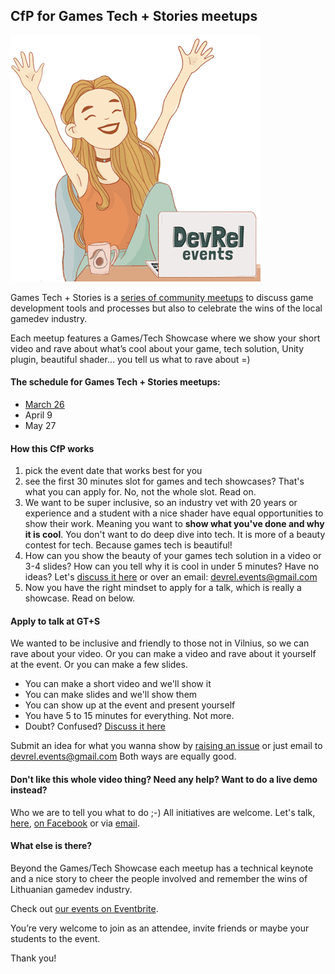 ## CfP for Games Tech + Stories meetups

![](/img/cfp_girl_400.png)

Games Tech + Stories is a [series of community meetups](https://www.eventbrite.com/o/developer-relations-events-26740448969) to discuss game development tools and processes but also to celebrate the wins of the local gamedev industry. 

Each meetup features a Games/Tech Showcase where we show your short video and rave about what’s cool about your game, tech solution, Unity plugin, beautiful shader… you tell us what to rave about =)

#### The schedule for Games Tech + Stories meetups:
* [March 26](https://www.eventbrite.com/e/games-tech-stories-meetup-tickets-96506685093)
* April 9
* May 27

#### How this CfP works
1) pick the event date that works best for you
2) see the first 30 minutes slot for games and tech showcases? That's what you can apply for. No, not the whole slot. Read on. 
3) We want to be super inclusive, so an industry vet with 20 years or experience and a student with a nice shader have equal opportunities to show their work. Meaning you want to __show what you've done and why it is cool__. You don't want to do deep dive into tech. It is more of a beauty contest for tech. Because games tech is beautiful!
4) How can you show the beauty of your games tech solution in a video or 3-4 slides? How can you tell why it is cool in under 5 minutes? Have no ideas? Let's [discuss it here](https://github.com/tooevangelist/devrel.events/issues/1) or over an email: devrel.events@gmail.com
5) Now you have the right mindset to apply for a talk, which is really a showcase. Read on below.

#### Apply to talk at GT+S
We wanted to be inclusive and friendly to those not in Vilnius, so we can rave about your video. Or you can make a video and rave about it yourself at the event. Or you can make a few slides. 

* You can make a short video and we'll show it
* You can make slides and we'll show them
* You can show up at the event and present yourself
* You have 5 to 15 minutes for everything. Not more. 
* Doubt? Confused? [Discuss it here](https://github.com/tooevangelist/devrel.events/issues/1)

Submit an idea for what you wanna show by [raising an issue](../../issues/new) or just email to devrel.events@gmail.com
Both ways are equally good. 

#### Don't like this whole video thing? Need any help? Want to do a live demo instead? 
Who we are to tell you what to do ;-) All initiatives are welcome. Let's talk, [here](https://github.com/tooevangelist/devrel.events/issues/1), [on Facebook](https://www.facebook.com/devrelevents) or via [email](mailto:devrel.events@gmail.com).

#### What else is there?
Beyond the Games/Tech Showcase each meetup has a technical keynote and a nice story to cheer the people involved and remember the wins of Lithuanian gamedev industry.

Check out [our events on Eventbrite](https://www.eventbrite.com/o/developer-relations-events-26740448969).

You’re very welcome to join as an attendee, invite friends or maybe your students to the event.

Thank you!
